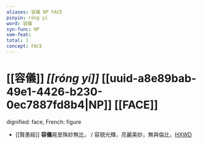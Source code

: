 ```yaml
---
aliases: 容儀 NP FACE
pinyin: róng yí
word: 容儀
syn-func: NP
sem-feat: 
total: 1
concept: FACE 
---
```

# [[容儀]] *[[róng yí]]*  [[uuid-a8e89bab-49e1-4426-b230-0ec7887fd8b4|NP]] [[FACE]]
dignified: face, French: figure
 - [[賢愚經]] **容儀**晃昱殊妙無比， / 容貌光輝，亮麗美妙，無與倫比，[HXWD](https://hxwd.org/textview.html?location=KR6b0059_T_005-0385a.80)
